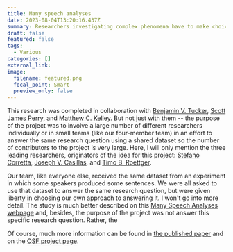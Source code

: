 ```yaml
---
title: Many speech analyses
date: 2023-08-04T13:20:16.437Z
summary: Researchers investigating complex phenomena have to make choices, and those choices can affect their conclusions
draft: false
featured: false
tags:
  - Various
categories: []
external_link:
image:
  filename: featured.png
  focal_point: Smart
  preview_only: false
---
```

This research was completed in collaboration with [Benjamin V. Tucker](https://nascl.rc.nau.edu/benjamin-v-tucker/), [Scott James Perry](https://scottjamesperry.com/), and [Matthew C. Kelley](https://mason.gmu.edu/~mkelle21/). But not just with them -- the purpose of the project was to involve a large number of different researchers individually or in small teams (like our four-member team) in an effort to answer the same research question using a shared dataset so the number of contributors to the project is very large. Here, I will only mention the three leading researchers, originators of the idea for this project: [Stefano Corretta](https://stefanocoretta.github.io/), [Joseph V. Casillas](https://www.jvcasillas.com/about.html), and [Timo B. Roettger](https://www.simplpoints.com/).

Our team, like everyone else, received the same dataset from an experiment in which some speakers produced some sentences. We were all asked to use that dataset to answer the same research question, but were given liberty in choosing our own approach to answering it. I won't go into more detail. The study is much better described on this [Many Speech Analyses webpage](https://many-speech-analyses.github.io/) and, besides, the purpose of the project was not answer this specific research question. Rather, the 

Of course, much more information can be found in [the published paper](https://journals.sagepub.com/doi/10.1177/25152459231162567) and on the [OSF project page](https://osf.io/3bmcp/).
